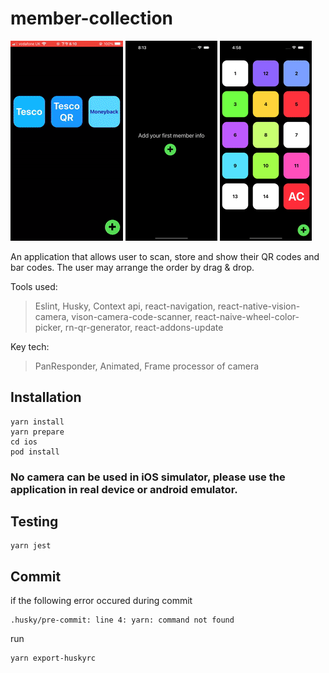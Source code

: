 # member-collection

![](./__doc__/camera.gif)
![](./__doc__/gallery.gif)
![](./__doc__/ordering.gif)

An application that allows user to scan, store and show their QR codes and bar codes. The user may arrange the order by drag & drop.

Tools used:

> Eslint, Husky, Context api, react-navigation, react-native-vision-camera, vison-camera-code-scanner, react-naive-wheel-color-picker, rn-qr-generator, react-addons-update

Key tech:

> PanResponder, Animated, Frame processor of camera

## Installation

```
yarn install
yarn prepare
cd ios
pod install
```

### No camera can be used in iOS simulator, please use the application in real device or android emulator.

## Testing

```
yarn jest
```

## Commit

if the following error occured during commit

```
.husky/pre-commit: line 4: yarn: command not found
```

run

```
yarn export-huskyrc
```
